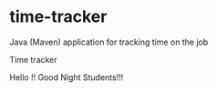 # time-tracker
Java (Maven) application for tracking time on the job

Time tracker

Hello !! Good Night Students!!!
